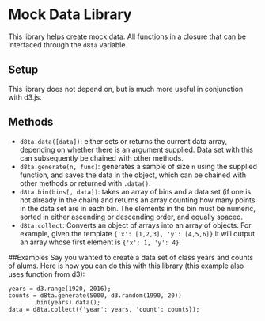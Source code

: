 # Mock Data Library
This library helps create mock data. All functions in a closure that can be
interfaced through the `d8ta` variable.

## Setup

This library does not depend on, but is much more useful in conjunction with
d3.js.

## Methods

- `d8ta.data([data])`: either sets or returns the current data array, depending on
  whether there is an argument supplied. Data set with this can subsequently
  be chained with other methods.
- `d8ta.generate(n, func)`: generates a sample of size `n` using the supplied
  function, and saves the data in the object, which can be chained with other
  methods or returned with `.data()`.
- `d8ta.bin(bins[, data])`: takes an array of bins and a data set (if one is not
  already in the chain) and returns an array counting how many points in the
  data set are in each bin. The elements in the bin must be numeric, sorted in
  either ascending or descending order, and equally spaced.
- `d8ta.collect`: Converts an object of arrays into an array of objects. For
  example, given the template `{'x': [1,2,3], 'y': [4,5,6]}` it will output an
  array whose first element is `{'x': 1, 'y': 4}`.

##Examples
Say you wanted to create a data set of class years and counts of alums. Here is
how you can do this with this library (this example also uses function from d3):

```
years = d3.range(1920, 2016);
counts = d8ta.generate(5000, d3.random(1990, 20))
       .bin(years).data();
data = d8ta.collect({'year': years, 'count': counts});
```